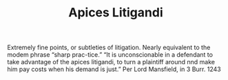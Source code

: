 ---
title: Apices Litigandi
letter: A
permalink: "/definitions/bld-apices-litigandi.html"
body: Extremely fine points, or subtleties of litigation. Nearly equivalent to the
  modem phrase “sharp prac-tice.” “It is unconscionable in a defendant to take advantage
  of the apices litigandi, to turn a plaintiff around nnd make him pay costs when
  his demand is just.” Per Lord Mansfield, in 3 Burr. 1243
published_at: '2018-07-07'
source: Black's Law Dictionary 2nd Ed (1910)
layout: post
---